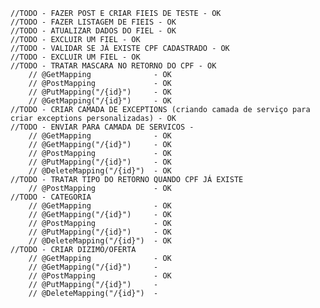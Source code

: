     //TODO - FAZER POST E CRIAR FIEIS DE TESTE - OK
    //TODO - FAZER LISTAGEM DE FIEIS - OK
    //TODO - ATUALIZAR DADOS DO FIEL - OK
    //TODO - EXCLUIR UM FIEL - OK
    //TODO - VALIDAR SE JÁ EXISTE CPF CADASTRADO - OK
    //TODO - EXCLUIR UM FIEL - OK
    //TODO - TRATAR MASCARA NO RETORNO DO CPF - OK
        // @GetMapping              - OK
        // @PostMapping             - OK
        // @PutMapping("/{id}")     - OK
        // @GetMapping("/{id}")     - OK
    //TODO - CRIAR CAMADA DE EXCEPTIONS (criando camada de serviço para criar exceptions personalizadas) - OK
    //TODO - ENVIAR PARA CAMADA DE SERVICOS -
        // @GetMapping              - OK
        // @GetMapping("/{id}")     - OK
        // @PostMapping             - OK
        // @PutMapping("/{id}")     - OK
        // @DeleteMapping("/{id}")  - OK
    //TODO - TRATAR TIPO DO RETORNO QUANDO CPF JÁ EXISTE
        // @PostMapping             - OK
    //TODO - CATEGORIA
        // @GetMapping              - OK
        // @GetMapping("/{id}")     - OK
        // @PostMapping             - OK
        // @PutMapping("/{id}")     - OK
        // @DeleteMapping("/{id}")  - OK
    //TODO - CRIAR DIZIMO/OFERTA
        // @GetMapping              - OK
        // @GetMapping("/{id}")     - 
        // @PostMapping             - OK
        // @PutMapping("/{id}")     - 
        // @DeleteMapping("/{id}")  - 